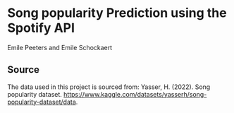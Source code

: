 # Song popularity Prediction using the Spotify API
Emile Peeters and Emile Schockaert


## Source
The data used in this project is sourced from:
Yasser, H. (2022). Song popularity dataset.
https://www.kaggle.com/datasets/yasserh/song-popularity-dataset/data.


